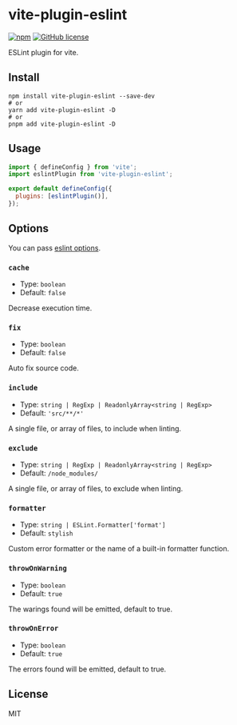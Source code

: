 # vite-plugin-eslint

[![npm](https://img.shields.io/npm/v/vite-plugin-eslint)](https://www.npmjs.com/package/vite-plugin-eslint)
[![GitHub license](https://img.shields.io/github/license/gxmari007/vite-plugin-eslint)](https://github.com/gxmari007/vite-plugin-eslint/blob/master/LICENSE)

ESLint plugin for vite.

## Install

```
npm install vite-plugin-eslint --save-dev
# or
yarn add vite-plugin-eslint -D
# or
pnpm add vite-plugin-eslint -D
```

## Usage

```js
import { defineConfig } from 'vite';
import eslintPlugin from 'vite-plugin-eslint';

export default defineConfig({
  plugins: [eslintPlugin()],
});
```

## Options

You can pass [eslint options](https://eslint.org/docs/developer-guide/nodejs-api#-new-eslintoptions).

### `cache`

- Type: `boolean`
- Default: `false`

Decrease execution time.

### `fix`

- Type: `boolean`
- Default: `false`

Auto fix source code.

### `include`

- Type: `string | RegExp | ReadonlyArray<string | RegExp>`
- Default: `'src/**/*'`

A single file, or array of files, to include when linting.

### `exclude`

- Type: `string | RegExp | ReadonlyArray<string | RegExp>`
- Default: `/node_modules/`

A single file, or array of files, to exclude when linting.

### `formatter`

- Type: `string | ESLint.Formatter['format']`
- Default: `stylish`

Custom error formatter or the name of a built-in formatter function.

### `throwOnWarning`

- Type: `boolean`
- Default: `true`

The warings found will be emitted, default to true.

### `throwOnError`

- Type: `boolean`
- Default: `true`

The errors found will be emitted, default to true.

## License

MIT
